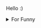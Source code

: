 

Hello :)  <details>

<summary>For Funny</summary>




<!--START_SECTION:waka-->
![Code Time](http://img.shields.io/badge/Code%20Time-62%20hrs%2015%20mins-blue)

![Profile Views](http://img.shields.io/badge/Profile%20Views-0-blue)

![Lines of code](https://img.shields.io/badge/From%20Hello%20World%20I%27ve%20Written-487%20Thousand%20lines%20of%20code-blue)

**🐱 My GitHub Data** 

> 🏆 374 Contributions in the Year 2022
 > 
> 📦 72.6 kB Used in GitHub's Storage 
 > 
> 💼 Opted to Hire
 > 
> 📜 46 Public Repositories 
 > 
> 🔑 0 Private Repositories  
 > 
**I'm a Night 🦉** 

```text
🌞 Morning    46 commits     ███░░░░░░░░░░░░░░░░░░░░░░   13.22% 
🌆 Daytime    124 commits    █████████░░░░░░░░░░░░░░░░   35.63% 
🌃 Evening    90 commits     ██████░░░░░░░░░░░░░░░░░░░   25.86% 
🌙 Night      88 commits     ██████░░░░░░░░░░░░░░░░░░░   25.29%

```
📅 **I'm Most Productive on Friday** 

```text
Monday       70 commits     █████░░░░░░░░░░░░░░░░░░░░   20.11% 
Tuesday      37 commits     ██░░░░░░░░░░░░░░░░░░░░░░░   10.63% 
Wednesday    52 commits     ███░░░░░░░░░░░░░░░░░░░░░░   14.94% 
Thursday     46 commits     ███░░░░░░░░░░░░░░░░░░░░░░   13.22% 
Friday       73 commits     █████░░░░░░░░░░░░░░░░░░░░   20.98% 
Saturday     33 commits     ██░░░░░░░░░░░░░░░░░░░░░░░   9.48% 
Sunday       37 commits     ██░░░░░░░░░░░░░░░░░░░░░░░   10.63%

```


📊 **This Week I Spent My Time On** 

```text
⌚︎ Time Zone: Europe/Istanbul

💬 Programming Languages: 
JavaScript               25 hrs 2 mins       ███████████████████░░░░░░   78.85% 
CSS                      3 hrs 20 mins       ██░░░░░░░░░░░░░░░░░░░░░░░   10.53% 
MDX                      1 hr 4 mins         ░░░░░░░░░░░░░░░░░░░░░░░░░   3.38% 
Markdown                 1 hr 4 mins         ░░░░░░░░░░░░░░░░░░░░░░░░░   3.36% 
JSON                     41 mins             ░░░░░░░░░░░░░░░░░░░░░░░░░   2.16%

🐱‍💻 Projects: 
halid.dev                31 hrs 45 mins      █████████████████████████   100.0%

```

**I Mostly Code in JavaScript** 

```text
JavaScript               17 repos            ███████████░░░░░░░░░░░░░░   45.95% 
HTML                     7 repos             ████░░░░░░░░░░░░░░░░░░░░░   18.92% 
CSS                      6 repos             ████░░░░░░░░░░░░░░░░░░░░░   16.22% 
Swift                    5 repos             ███░░░░░░░░░░░░░░░░░░░░░░   13.51% 
SCSS                     1 repo              ░░░░░░░░░░░░░░░░░░░░░░░░░   2.7%

```



 Last Updated on 12/07/2022 18:55:42 UTC
<!--END_SECTION:waka-->

</details>
